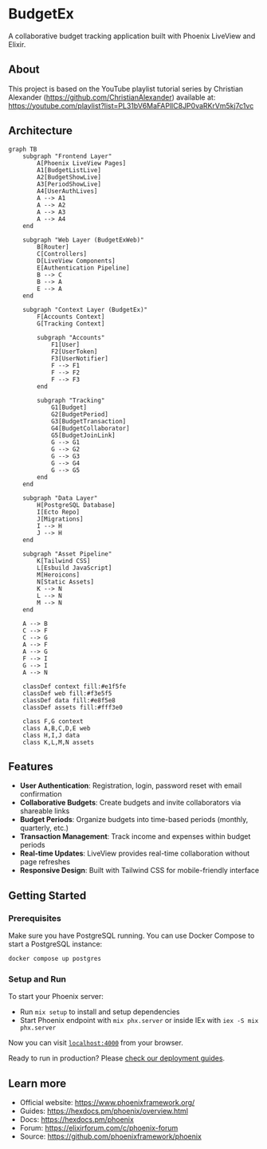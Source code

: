 # BudgetEx

A collaborative budget tracking application built with Phoenix LiveView and Elixir.

## About

This project is based on the YouTube playlist tutorial series by Christian Alexander (https://github.com/ChristianAlexander) available at:
https://youtube.com/playlist?list=PL31bV6MaFAPllC8JP0vaRKrVm5kj7c1vc

## Architecture

```mermaid
graph TB
    subgraph "Frontend Layer"
        A[Phoenix LiveView Pages]
        A1[BudgetListLive]
        A2[BudgetShowLive]
        A3[PeriodShowLive]
        A4[UserAuthLives]
        A --> A1
        A --> A2
        A --> A3
        A --> A4
    end

    subgraph "Web Layer (BudgetExWeb)"
        B[Router]
        C[Controllers]
        D[LiveView Components]
        E[Authentication Pipeline]
        B --> C
        B --> A
        E --> A
    end

    subgraph "Context Layer (BudgetEx)"
        F[Accounts Context]
        G[Tracking Context]

        subgraph "Accounts"
            F1[User]
            F2[UserToken]
            F3[UserNotifier]
            F --> F1
            F --> F2
            F --> F3
        end

        subgraph "Tracking"
            G1[Budget]
            G2[BudgetPeriod]
            G3[BudgetTransaction]
            G4[BudgetCollaborator]
            G5[BudgetJoinLink]
            G --> G1
            G --> G2
            G --> G3
            G --> G4
            G --> G5
        end
    end

    subgraph "Data Layer"
        H[PostgreSQL Database]
        I[Ecto Repo]
        J[Migrations]
        I --> H
        J --> H
    end

    subgraph "Asset Pipeline"
        K[Tailwind CSS]
        L[Esbuild JavaScript]
        M[Heroicons]
        N[Static Assets]
        K --> N
        L --> N
        M --> N
    end

    A --> B
    C --> F
    C --> G
    A --> F
    A --> G
    F --> I
    G --> I
    A --> N

    classDef context fill:#e1f5fe
    classDef web fill:#f3e5f5
    classDef data fill:#e8f5e8
    classDef assets fill:#fff3e0

    class F,G context
    class A,B,C,D,E web
    class H,I,J data
    class K,L,M,N assets
```

## Features

- **User Authentication**: Registration, login, password reset with email confirmation
- **Collaborative Budgets**: Create budgets and invite collaborators via shareable links
- **Budget Periods**: Organize budgets into time-based periods (monthly, quarterly, etc.)
- **Transaction Management**: Track income and expenses within budget periods
- **Real-time Updates**: LiveView provides real-time collaboration without page refreshes
- **Responsive Design**: Built with Tailwind CSS for mobile-friendly interface

## Getting Started

### Prerequisites

Make sure you have PostgreSQL running. You can use Docker Compose to start a PostgreSQL instance:

```bash
docker compose up postgres
```

### Setup and Run

To start your Phoenix server:

  * Run `mix setup` to install and setup dependencies
  * Start Phoenix endpoint with `mix phx.server` or inside IEx with `iex -S mix phx.server`

Now you can visit [`localhost:4000`](http://localhost:4000) from your browser.

Ready to run in production? Please [check our deployment guides](https://hexdocs.pm/phoenix/deployment.html).

## Learn more

  * Official website: https://www.phoenixframework.org/
  * Guides: https://hexdocs.pm/phoenix/overview.html
  * Docs: https://hexdocs.pm/phoenix
  * Forum: https://elixirforum.com/c/phoenix-forum
  * Source: https://github.com/phoenixframework/phoenix
